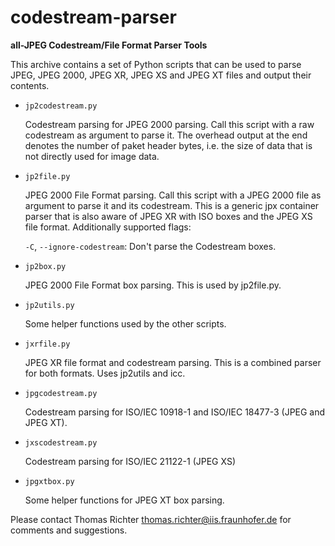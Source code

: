 # codestream-parser

**all-JPEG Codestream/File Format Parser Tools**

This archive contains a set of Python scripts that can be used to parse
JPEG, JPEG 2000, JPEG XR, JPEG XS and JPEG XT files and output
their contents.

* ```jp2codestream.py```

  Codestream parsing for JPEG 2000 parsing. Call this script with a 
  raw codestream as argument to parse it. The overhead output at the 
  end denotes the number of paket header bytes, i.e. the size of 
  data that is not directly used for image data.

* ```jp2file.py```

  JPEG 2000 File Format parsing. Call this script with a JPEG 2000 file
  as argument to parse it and its codestream. This is a generic jpx
  container parser that is also aware of JPEG XR with ISO boxes and
  the JPEG XS file format. Additionally supported flags:

    ```-C```, ```--ignore-codestream```: Don't parse the Codestream boxes.

* ```jp2box.py```

  JPEG 2000 File Format box parsing. This is used by jp2file.py.

* ```jp2utils.py```

  Some helper functions used by the other scripts.

* ```jxrfile.py```

  JPEG XR file format and codestream parsing. This is a combined
  parser for both formats. Uses jp2utils and icc.

* ```jpgcodestream.py```

  Codestream parsing for ISO/IEC 10918-1 and ISO/IEC 18477-3 (JPEG and
  JPEG XT).

* ```jxscodestream.py```

  Codestream parsing for ISO/IEC 21122-1 (JPEG XS)

* ```jpgxtbox.py```

  Some helper functions for JPEG XT box parsing.
  

Please contact Thomas Richter <thomas.richter@iis.fraunhofer.de>
for comments and suggestions.
